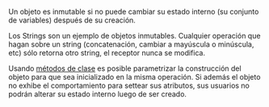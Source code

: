Un objeto es inmutable si no puede cambiar su estado interno (su conjunto de variables) después de su creación.

Los Strings son un ejemplo de objetos inmutables. Cualquier operación que hagan sobre un string (concatenación, cambiar a mayúscula o minúscula, etc) sólo retorna otro string, el receptor nunca se modifica.

Usando [ métodos de clase](variables-y-metodos-de-clase.html) es posible parametrizar la construcción del objeto para que sea inicializado en la misma operación. Si además el objeto no exhibe el comportamiento para settear sus atributos, sus usuarios no podrán alterar su estado interno luego de ser creado.

